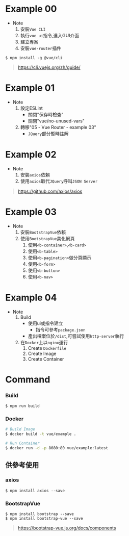 # Example 00

* Note
    1. 安裝`Vue CLI`
    2. 執行`vue ui`指令,進入GUI介面
    3. 建立專案
    4. 安裝`vue-router`插件

```
$ npm install -g @vue/cli
```

> https://cli.vuejs.org/zh/guide/

# Example 01

* Note
    1. 設定ESLint
        * 關閉"保存時檢查"
        * 關閉"vue/no-unused-vars"
    2. 轉移"05 - Vue Router - example 03"
        * `JQuery`部分暫時註解

# Example 02

* Note
    1. 安裝`axios`依賴
    2. 使用`axios`取代`JQuery`呼叫`JSON Server`

> https://github.com/axios/axios

# Example 03

* Note
    1. 安裝`BootstrapVue`依賴
    2. 使用`BootstrapVue`美化網頁
        1. 使用`<b-container>`,`<b-card>`
        2. 使用`<b-table>`
        3. 使用`<b-pagination>`做分頁顯示
        4. 使用`<b-form>`
        5. 使用`<b-button>`
        6. 使用`<b-nav>`

# Example 04

* Note
    1. Build
        * 使用ui或指令建立
            * 指令可參考`package.json`
        * 產出檔案位於`/dist`,可嘗試使用`http-server`執行
    2. 在`Docker`上以`nginx`運行
        1. Create `Dockerfile`
        2. Create Image
        3. Create Container


# Command

### Build

```
$ npm run build
```

### Docker

```bash
# Build Image
$ docker build -t vue/example .

# Run Container
$ docker run -d -p 8080:80 vue/example:latest
```

## 供參考使用

### axios
```
$ npm install axios --save
```

### BootstrapVue
```
$ npm install bootstrap --save
$ npm install bootstrap-vue --save
```
> https://bootstrap-vue.js.org/docs/components